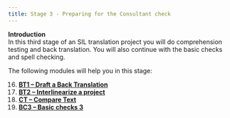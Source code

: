 ```yaml
---
title: Stage 3 - Preparing for the Consultant check
---
```


**Introduction**   
In this third stage of an SIL translation project you will do comprehension testing and back translation. You will also continue with the basic checks and spell checking.

The following modules will help you in this stage:

16. [**BT1 – Draft a Back Translation**](16.BT1.md)
17. [**BT2 – Interlinearize a project**](17.BT2.md)
18. [**CT – Compare Text**](18.CT.md)
19. [**BC3 – Basic checks 3**](19.BC3.md)
